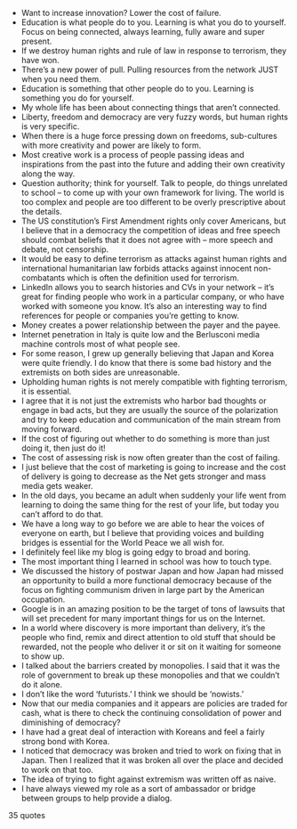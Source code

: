  - Want to increase innovation? Lower the cost of failure.
 - Education is what people do to you. Learning is what you do to yourself. Focus on being connected, always learning, fully aware and super present.
 - If we destroy human rights and rule of law in response to terrorism, they have won.
 - There’s a new power of pull. Pulling resources from the network JUST when you need them.
 - Education is something that other people do to you. Learning is something you do for yourself.
 - My whole life has been about connecting things that aren’t connected.
 - Liberty, freedom and democracy are very fuzzy words, but human rights is very specific.
 - When there is a huge force pressing down on freedoms, sub-cultures with more creativity and power are likely to form.
 - Most creative work is a process of people passing ideas and inspirations from the past into the future and adding their own creativity along the way.
 - Question authority; think for yourself. Talk to people, do things unrelated to school – to come up with your own framework for living. The world is too complex and people are too different to be overly prescriptive about the details.
 - The US constitution’s First Amendment rights only cover Americans, but I believe that in a democracy the competition of ideas and free speech should combat beliefs that it does not agree with – more speech and debate, not censorship.
 - It would be easy to define terrorism as attacks against human rights and international humanitarian law forbids attacks against innocent non-combatants which is often the definition used for terrorism.
 - LinkedIn allows you to search histories and CVs in your network – it’s great for finding people who work in a particular company, or who have worked with someone you know. It’s also an interesting way to find references for people or companies you’re getting to know.
 - Money creates a power relationship between the payer and the payee.
 - Internet penetration in Italy is quite low and the Berlusconi media machine controls most of what people see.
 - For some reason, I grew up generally believing that Japan and Korea were quite friendly. I do know that there is some bad history and the extremists on both sides are unreasonable.
 - Upholding human rights is not merely compatible with fighting terrorism, it is essential.
 - I agree that it is not just the extremists who harbor bad thoughts or engage in bad acts, but they are usually the source of the polarization and try to keep education and communication of the main stream from moving forward.
 - If the cost of figuring out whether to do something is more than just doing it, then just do it!
 - The cost of assessing risk is now often greater than the cost of failing.
 - I just believe that the cost of marketing is going to increase and the cost of delivery is going to decrease as the Net gets stronger and mass media gets weaker.
 - In the old days, you became an adult when suddenly your life went from learning to doing the same thing for the rest of your life, but today you can’t afford to do that.
 - We have a long way to go before we are able to hear the voices of everyone on earth, but I believe that providing voices and building bridges is essential for the World Peace we all wish for.
 - I definitely feel like my blog is going edgy to broad and boring.
 - The most important thing I learned in school was how to touch type.
 - We discussed the history of postwar Japan and how Japan had missed an opportunity to build a more functional democracy because of the focus on fighting communism driven in large part by the American occupation.
 - Google is in an amazing position to be the target of tons of lawsuits that will set precedent for many important things for us on the Internet.
 - In a world where discovery is more important than delivery, it’s the people who find, remix and direct attention to old stuff that should be rewarded, not the people who deliver it or sit on it waiting for someone to show up.
 - I talked about the barriers created by monopolies. I said that it was the role of government to break up these monopolies and that we couldn’t do it alone.
 - I don’t like the word ‘futurists.’ I think we should be ‘nowists.’
 - Now that our media companies and it appears are policies are traded for cash, what is there to check the continuing consolidation of power and diminishing of democracy?
 - I have had a great deal of interaction with Koreans and feel a fairly strong bond with Korea.
 - I noticed that democracy was broken and tried to work on fixing that in Japan. Then I realized that it was broken all over the place and decided to work on that too.
 - The idea of trying to fight against extremism was written off as naive.
 - I have always viewed my role as a sort of ambassador or bridge between groups to help provide a dialog.

35 quotes